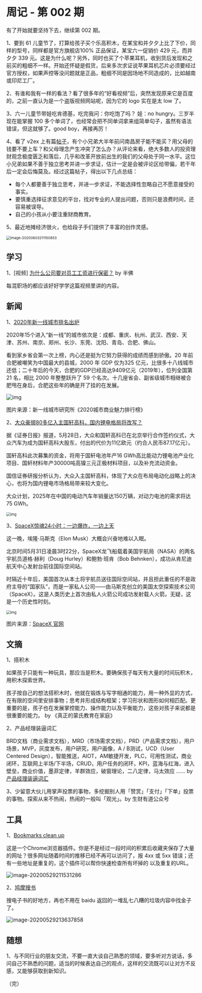 # 周记 - 第 002 期

有了开始就要坚持下去，继续第 002 期。

1、要到 61 儿童节了，打算给孩子买个乐高积木，在某宝和并夕夕上比了下价，同样的型号，同样都是官方旗舰店100% 正品保证，某宝六一促销价 429 元，而并夕夕 339 元。这是为什么呢？另外，同时也买了个苹果耳机，收到货后发现和之前买的粗细不一样。开始还怀疑是假货，后来多次求证说苹果耳机芯片必须要经过官方授权，如果声控等没问题就是正品，粗细不同是因场地不同造成的，比如越南或印尼工厂。

2、有谁和我有一样的看法？看了很多年的“好看视频”后，突然发现原来它是百度的，之前一直认为是一个盗版视频网站呢，因为它的 logo 实在是太 low 了。

3、六一儿童节带娃吃肯德基，吃完我问：你吃饱了吗？ 娃：no hungry。三岁半现在能掌握 100 多个单词了，也经常会把不同单词拿来组简单句子，虽然有语法错误，但这就够了。good boy，再接再厉！

4、看了 v2ex 上有篇[帖子](https://www.v2ex.com/t/609627?p=1)，有个小兄弟大半年前问南昌房子能不能买？用父母的钱要不要上车？和父母理念产生冲突了怎么办？从评论来看，绝大多数人的投资理财观念极度匮乏和落后，几乎和改革开放前出生的我们的父母处于同一水平。这位小兄弟如果不善于独立思考并进一步求证，估计一定是会被评论区给带偏，若干年后一定会后悔莫及。经过这篇帖子，得出以下几点总结：

- 每个人都要善于独立思考，并进一步求证，不能选择性忽略自己不愿意接受的事实。
- 要慎重选择征求意见的平台，找对专业的人提出问题，否则只是浪费时间，还容易被误导。
- 自己的小孩从小要注重财商教育。

5、最近地摊经济很火，也给段子手们提供了丰富的创作灵感。

<img src="https://raw.githubusercontent.com/gukt/images/master/github/imagesimage-20200603211150853.png" alt="image-20200603211150853" style="zoom:67%;" /> 



## 学习

1、[视频] [为什么公司要对员工工资进行保密？](https://www.bilibili.com/video/BV12Z4y1p7Xs) by 半佛

每混职场的都应该好好学学这篇视频里讲的内容。



## 新闻

1、[2020年新一线城市排名出炉](https://www.jiemian.com/article/4452629.html)

2020年15个进入“新一线”的城市依次是：成都、重庆、杭州、武汉、西安、天津、苏州、南京、郑州、长沙、东莞、沈阳、青岛、合肥、佛山。

看到家乡省会第一次上榜，内心还是挺为它努力获得的成绩而感到骄傲。20 年前合肥被嘲笑为中国最大的县城，2000 年 GDP 仅为325 亿元，比很多十八线城市还低；二十年后的今天，合肥的GDP已经高达9409亿元（2019年），位列全国第 21 名，相比 2000 年整整跃升了 59 个名次。十几座省会、副省级城市相继被合肥甩在身后，合肥这些年的确是开了挂的在发展。

![img](https://raw.githubusercontent.com/gukt/images/master/github/images159076077684639400_a580xH.jpg) 

图片来源：新一线城市研究所《2020城市商业魅力排行榜》

2、[大众豪掷80多亿入主国轩高科，国内锂电格局将改写？](https://www.jiemian.com/article/4448862.html)

据《证券日报》报道，5月28日，大众和国轩高科已在北京举行合作签约仪式，大众汽车为成为国轩高科大股东，付出的代价为11亿欧元（约合人民币87.17亿元）。

国轩高科此次募集的资金，将用于国轩电池年产16 GWh高比能动力锂电池产业化项目、国轩材料年产30000吨高镍三元正极材料项目，以及补充流动资金。

国信证券研报分析认为，大众入主国轩高科，体现了大众在布局电动化战略上的决心，也将为国内锂电市场格局带来较大变化。

大众计划，2025年在中国的电动汽车年销量达150万辆，对动力电池的需求将达75 GWh。

<img src="https://raw.githubusercontent.com/gukt/images/master/github/imagesdc00e81d8574439694f42a6f46b6692a.jpg!sswm" alt="img" style="zoom: 67%;" /> 



3、[SpaceX惊魂24小时：一边爆炸，一边上天](https://36kr.com/p/730992917940357)

这一晚，埃隆·马斯克（Elon Musk）大概会兴奋地难以入眠。

北京时间5月31日凌晨3时22分，SpaceX龙飞船载着美国宇航局（NASA）的两名宇航员道格·赫利（Doug Hurley）和鲍勃·班肯（Bob Behnken），成功从肯尼迪航天中心发射台前往国际空间站。

时隔近十年后，美国首次从本土将宇航员送往国际空间站，并且担此重任的不是政府主导的“国家队”，而是一家私人公司——由马斯克创立的美国太空探索技术公司（SpaceX）。这是人类历史上首次由私人火箭公司成功发射载人火箭。无疑，这是一个历史性时刻。

<img src="https://raw.githubusercontent.com/gukt/images/master/github/imagesupdate_acousic_fire.jpg" alt="img" style="zoom: 67%;" /> 

图片来源：[SpaceX 官网](https://www.spacex.com/)



## 文摘

1、搭积木

如果孩子只能有一种玩具，那应当是积木。要确保孩子每天有大量的时间玩积木，用积木探索世界。

孩子按自己的想法搭积木时，他就在锻炼与写字相通的能力，用一种外显的方式，在有限的空间里安排事物；思考并形成结构框架；学习形状和图形如何相匹配。更重要的是，孩子也在发展掌控能力、操作能力以及平衡能力，这些对孩子来说都是很重要的能力。 by 《真正的蒙氏教育在家庭》

2、产品经理装逼词汇

BRD文档（商业需求文档），MRD（市场需求文档），PRD（产品需求文档），用户场景，MVP，灰度发布，用户研究，用户画像，A / B测试，UCD（User Centered Design），智能推送，AIOT，AM敏捷开发，PLC，可用性测试，商业闭环，互联网上半场/下半场，CRUD，用户任务的闭环，KPI，蓝海与红海，进入壁垒，商业价值，墨菲定律，羊群效应，破窗理论，二八定律，马太效应 ......   by [产品经理装逼词汇](http://www.chanpin100.com/article/110825)

3、少留意大伙儿用掌声投票的事物，多挖掘别人用「赞赏」「支付」「下单」投票的事物。探索从来不热闹，热闹的一般叫「观光」。by 生财有道公众号



## 工具

1、[Bookmarks clean up](https://chrome.google.com/webstore/detail/bookmarks-clean-up/oncbjlgldmiagjophlhobkogeladjijl/related/)

这是一个Chrome浏览器插件。你是不是经过一段时间的积累后收藏夹保存了大量的网址？很多网址随着时间的推移已经不再可以访问了，报 4xx 或 5xx 错误；还有一些地址是重复的，这个插件可以帮你快速检查所有坏掉的 以及重复的URL。

![image-20200529211531286](https://raw.githubusercontent.com/gukt/images/master/github/imagesimage-20200529211531286.png)

2、[鸠摩搜书](https://www.jiumodiary.com/)

搜电子书的好地方，再也不用在 baidu 返回的一堆乱七八糟的垃圾内容中找金子了。

![image-20200529213637858](https://raw.githubusercontent.com/gukt/images/master/github/imagesimage-20200529213637858.png)





## 随想

1、与不同行业的朋友交流，不要一直大谈自己熟悉的领域，要多听对方说话，多问自己不熟悉的问题，适当的时候表达自己的观点，这样的交流既可以让对方不反感，又能够获取到新知识。



（完）



